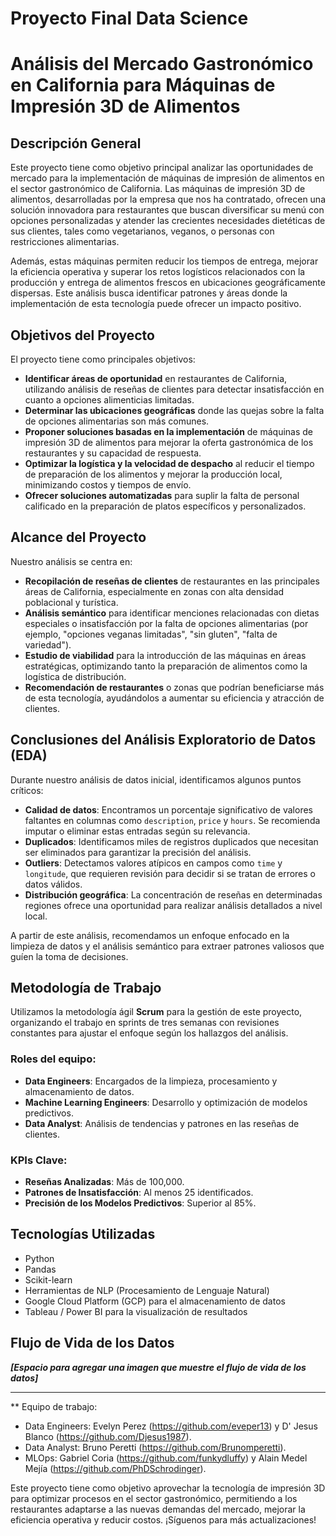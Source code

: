 # **Proyecto Final Data Science**

# Análisis del Mercado Gastronómico en California para Máquinas de Impresión 3D de Alimentos

## Descripción General

Este proyecto tiene como objetivo principal analizar las oportunidades de mercado para la implementación de máquinas de impresión de alimentos en el sector gastronómico de California. Las máquinas de impresión 3D de alimentos, desarrolladas por la empresa que nos ha contratado, ofrecen una solución innovadora para restaurantes que buscan diversificar su menú con opciones personalizadas y atender las crecientes necesidades dietéticas de sus clientes, tales como vegetarianos, veganos, o personas con restricciones alimentarias. 

Además, estas máquinas permiten reducir los tiempos de entrega, mejorar la eficiencia operativa y superar los retos logísticos relacionados con la producción y entrega de alimentos frescos en ubicaciones geográficamente dispersas. Este análisis busca identificar patrones y áreas donde la implementación de esta tecnología puede ofrecer un impacto positivo.

## Objetivos del Proyecto

El proyecto tiene como principales objetivos:

- **Identificar áreas de oportunidad** en restaurantes de California, utilizando análisis de reseñas de clientes para detectar insatisfacción en cuanto a opciones alimenticias limitadas.
- **Determinar las ubicaciones geográficas** donde las quejas sobre la falta de opciones alimentarias son más comunes.
- **Proponer soluciones basadas en la implementación** de máquinas de impresión 3D de alimentos para mejorar la oferta gastronómica de los restaurantes y su capacidad de respuesta.
- **Optimizar la logística y la velocidad de despacho** al reducir el tiempo de preparación de los alimentos y mejorar la producción local, minimizando costos y tiempos de envío.
- **Ofrecer soluciones automatizadas** para suplir la falta de personal calificado en la preparación de platos específicos y personalizados.

## Alcance del Proyecto

Nuestro análisis se centra en:
- **Recopilación de reseñas de clientes** de restaurantes en las principales áreas de California, especialmente en zonas con alta densidad poblacional y turística.
- **Análisis semántico** para identificar menciones relacionadas con dietas especiales o insatisfacción por la falta de opciones alimentarias (por ejemplo, "opciones veganas limitadas", "sin gluten", "falta de variedad").
- **Estudio de viabilidad** para la introducción de las máquinas en áreas estratégicas, optimizando tanto la preparación de alimentos como la logística de distribución.
- **Recomendación de restaurantes** o zonas que podrían beneficiarse más de esta tecnología, ayudándolos a aumentar su eficiencia y atracción de clientes.

## Conclusiones del Análisis Exploratorio de Datos (EDA)

Durante nuestro análisis de datos inicial, identificamos algunos puntos críticos:

- **Calidad de datos**: Encontramos un porcentaje significativo de valores faltantes en columnas como `description`, `price` y `hours`. Se recomienda imputar o eliminar estas entradas según su relevancia.
- **Duplicados**: Identificamos miles de registros duplicados que necesitan ser eliminados para garantizar la precisión del análisis.
- **Outliers**: Detectamos valores atípicos en campos como `time` y `longitude`, que requieren revisión para decidir si se tratan de errores o datos válidos.
- **Distribución geográfica**: La concentración de reseñas en determinadas regiones ofrece una oportunidad para realizar análisis detallados a nivel local.
  
A partir de este análisis, recomendamos un enfoque enfocado en la limpieza de datos y el análisis semántico para extraer patrones valiosos que guíen la toma de decisiones.

## Metodología de Trabajo

Utilizamos la metodología ágil **Scrum** para la gestión de este proyecto, organizando el trabajo en sprints de tres semanas con revisiones constantes para ajustar el enfoque según los hallazgos del análisis.

### Roles del equipo:

- **Data Engineers**: Encargados de la limpieza, procesamiento y almacenamiento de datos.
- **Machine Learning Engineers**: Desarrollo y optimización de modelos predictivos.
- **Data Analyst**: Análisis de tendencias y patrones en las reseñas de clientes.

### KPIs Clave:
- **Reseñas Analizadas**: Más de 100,000.
- **Patrones de Insatisfacción**: Al menos 25 identificados.
- **Precisión de los Modelos Predictivos**: Superior al 85%.

## Tecnologías Utilizadas

- Python
- Pandas
- Scikit-learn
- Herramientas de NLP (Procesamiento de Lenguaje Natural)
- Google Cloud Platform (GCP) para el almacenamiento de datos
- Tableau / Power BI para la visualización de resultados

## Flujo de Vida de los Datos

_**[Espacio para agregar una imagen que muestre el flujo de vida de los datos]**_

---

** Equipo de trabajo:
- Data Engineers: Evelyn Perez (https://github.com/eveper13) y D' Jesus Blanco (https://github.com/Djesus1987).
- Data Analyst: Bruno Peretti (https://github.com/Brunomperetti).
- MLOps: Gabriel Coria (https://github.com/funkydluffy) y  Alain Medel Mejía (https://github.com/PhDSchrodinger).

Este proyecto tiene como objetivo aprovechar la tecnología de impresión 3D para optimizar procesos en el sector gastronómico, permitiendo a los restaurantes adaptarse a las nuevas demandas del mercado, mejorar la eficiencia operativa y reducir costos. ¡Síguenos para más actualizaciones!
